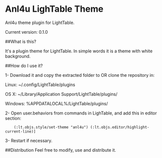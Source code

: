Anl4u LighTable Theme
===========

Anl4u theme plugin for LightTable.

Current version: 0.1.0

##What is this?

It's a plugin theme for LightTable. In simple words it is a theme with white background.



##How do I use it?

1- Download it and copy the extracted folder to OR clone the repository in:

Linux: ~/.config/LightTable/plugins

OS X: ~/Library/Application Support/LightTable/plugins/

Windows: %APPDATALOCAL%/LightTable/plugins/

2- Open user.behaviors from commands in LighTable, and add this in editor section:

		(:lt.objs.style/set-theme "anl4u") (:lt.objs.editor/highlight-current-line)]

3- Restart if necessary.

##Distribution
Feel free to modify, use and distribute it.
